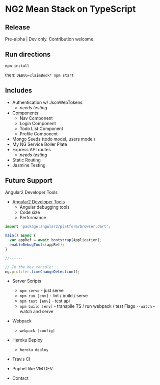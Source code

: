 # NG2 Mean Stack on TypeScript

## Release
Pre-alpha | Dev only. Contribution welcome.

## Run directions
`npm install`

then:
`DEBUG=claimBook* npm start`

## Includes	
* Authentication w/ JsonWebTokens
	- *needs testing*
* Components:
	- Nav Component
	- Login Component
	- Todo List Component
	- Profile Component 
* Mongo Seeds (todo model, users model)
* My NG Service Boiler Plate
* Express API routes
	- *needs testing*
* Static Routing
* Jasmine Testing

## Future Support
Angular2 Developer Tools
- [Angular2 Developer Tools](https://github.com/angular/angular/blob/master/TOOLS_DART.md)
	- Angular debugging tools
	- Code size
	- Performance

```javascript
import 'package:angular2/platform/browser.dart';

main() async {
  var appRef = await bootstrap(Application);
  enableDebugTools(appRef);
}

//------

// In the dev console:
ng.profiler.timeChangeDetection();
```

- Server Scripts
	- `npm serve` - just serve
	- `npm run [env]` - lint / build / serve
	- `npm test [env]` - test api
	- `npm build [env]` - transpile TS / run webpack / test
	Flags
		`--watch` - watch and serve
- Webpack
	- `webpack [config]`
- Heroku Deploy
	- `heroku deploy`
- Travis CI
- Puphet like VM DEV

- Contact

